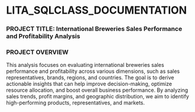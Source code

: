 # LITA_SQLCLASS_DOCUMENTATION

### PROJECT TITLE: International Breweries Sales Performance and Profitability Analysis
### PROJECT OVERVIEW
This analysis focuses on evaluating international breweries sales performance and profitability across various dimensions,
such as sales representatives, brands, regions, and countries. 
The goal is to derive actionable insights that can help improve decision-making, optimize resource allocation, 
and boost overall business performance. By analyzing sales trends, profit margins, and geographic distribution,
we aim to identify high-performing products, representatives, and markets.



